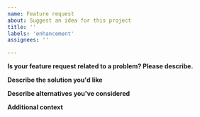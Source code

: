 ```yaml
---
name: Feature request
about: Suggest an idea for this project
title: ''
labels: 'enhancement'
assignees: ''

---
```


<!-- Please READ THIS FIRST

DO NOT DELETE ANY TEXT from this template! Otherwise, your issue may be closed without comment.

Always check if there is a similar feature request already do avoid duplicates.
If there is a similar FR already, please add comments if you have other thoughts about the solution.

-->

**Is your feature request related to a problem? Please describe.**
<!--
  A clear and concise description of what the problem is. Ex. I'm always frustrated when [...]
-->

**Describe the solution you'd like**
<!--
  A clear and concise description of what you want to happen.
-->

**Describe alternatives you've considered**
<!--
  A clear and concise description of any alternative solutions or features you've considered.
-->

**Additional context**
<!--
  Add any other context or screenshots about the feature request here.
-->
